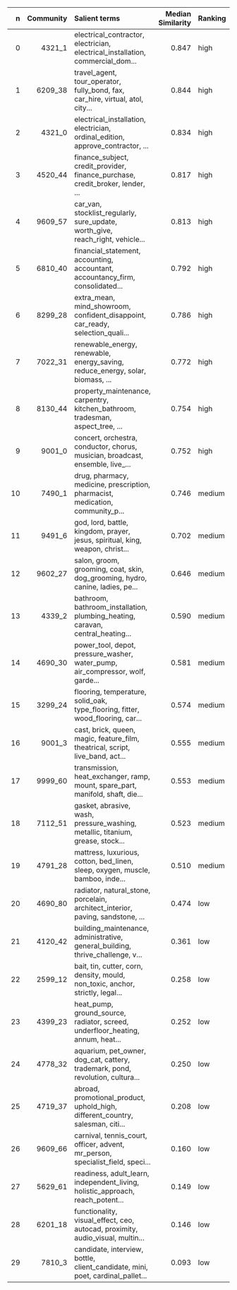 |   n |   Community | Salient terms                                                                       |   Median Similarity | Ranking   |
|----:|------------:|:------------------------------------------------------------------------------------|--------------------:|:----------|
|   0 |      4321_1 | electrical\_contractor, electrician, electrical\_installation, commercial\_dom...   |               0.847 | high      |
|   1 |     6209_38 | travel\_agent, tour\_operator, fully\_bond, fax, car\_hire, virtual, atol, city...  |               0.844 | high      |
|   2 |      4321_0 | electrical\_installation, electrician, ordinal\_edition, approve\_contractor, ...   |               0.834 | high      |
|   3 |     4520_44 | finance\_subject, credit\_provider, finance\_purchase, credit\_broker, lender, ...  |               0.817 | high      |
|   4 |     9609_57 | car\_van, stocklist\_regularly, sure\_update, worth\_give, reach\_right, vehicle... |               0.813 | high      |
|   5 |     6810_40 | financial\_statement, accounting, accountant, accountancy\_firm, consolidated...    |               0.792 | high      |
|   6 |     8299_28 | extra\_mean, mind\_showroom, confident\_disappoint, car\_ready, selection\_quali... |               0.786 | high      |
|   7 |     7022_31 | renewable\_energy, renewable, energy\_saving, reduce\_energy, solar, biomass, ...   |               0.772 | high      |
|   8 |     8130_44 | property\_maintenance, carpentry, kitchen\_bathroom, tradesman, aspect\_tree, ...   |               0.754 | high      |
|   9 |      9001_0 | concert, orchestra, conductor, chorus, musician, broadcast, ensemble, live\_...     |               0.752 | high      |
|  10 |      7490_1 | drug, pharmacy, medicine, prescription, pharmacist, medication, community\_p...     |               0.746 | medium    |
|  11 |      9491_6 | god, lord, battle, kingdom, prayer, jesus, spiritual, king, weapon, christ...       |               0.702 | medium    |
|  12 |     9602_27 | salon, groom, grooming, coat, skin, dog\_grooming, hydro, canine, ladies, pe...     |               0.646 | medium    |
|  13 |      4339_2 | bathroom, bathroom\_installation, plumbing\_heating, caravan, central\_heating...   |               0.590 | medium    |
|  14 |     4690_30 | power\_tool, depot, pressure\_washer, water\_pump, air\_compressor, wolf, garde...  |               0.581 | medium    |
|  15 |     3299_24 | flooring, temperature, solid\_oak, type\_flooring, fitter, wood\_flooring, car...   |               0.574 | medium    |
|  16 |      9001_3 | cast, brick, queen, magic, feature\_film, theatrical, script, live\_band, act...    |               0.555 | medium    |
|  17 |     9999_60 | transmission, heat\_exchanger, ramp, mount, spare\_part, manifold, shaft, die...    |               0.553 | medium    |
|  18 |     7112_51 | gasket, abrasive, wash, pressure\_washing, metallic, titanium, grease, stock...     |               0.523 | medium    |
|  19 |     4791_28 | mattress, luxurious, cotton, bed\_linen, sleep, oxygen, muscle, bamboo, inde...     |               0.510 | medium    |
|  20 |     4690_80 | radiator, natural\_stone, porcelain, architect\_interior, paving, sandstone, ...    |               0.474 | low       |
|  21 |     4120_42 | building\_maintenance, administrative, general\_building, thrive\_challenge, v...   |               0.361 | low       |
|  22 |     2599_12 | bait, tin, cutter, corn, density, mould, non\_toxic, anchor, strictly, legal...     |               0.258 | low       |
|  23 |     4399_23 | heat\_pump, ground\_source, radiator, screed, underfloor\_heating, annum, heat...   |               0.252 | low       |
|  24 |     4778_32 | aquarium, pet\_owner, dog\_cat, cattery, trademark, pond, revolution, cultura...    |               0.250 | low       |
|  25 |     4719_37 | abroad, promotional\_product, uphold\_high, different\_country, salesman, citi...   |               0.208 | low       |
|  26 |     9609_66 | carnival, tennis\_court, officer, advent, mr\_person, specialist\_field, speci...   |               0.160 | low       |
|  27 |     5629_61 | readiness, adult\_learn, independent\_living, holistic\_approach, reach\_potent...  |               0.149 | low       |
|  28 |     6201_18 | functionality, visual\_effect, ceo, autocad, proximity, audio\_visual, multin...    |               0.146 | low       |
|  29 |      7810_3 | candidate, interview, bottle, client\_candidate, mini, poet, cardinal\_pallet...    |               0.093 | low       |